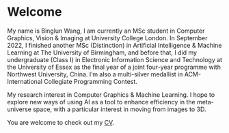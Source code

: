 # Welcome
My name is Binglun Wang, I am currently an MSc student in Computer Graphics, Vision & Imaging at University College London. In September 2022, I finished another MSc (Distinction) in Artificial Intelligence & Machine Learning at The University of Birmingham, and before that, I did my undergraduate (Class I) in Electronic Information Science and Technology at the University of Essex as the final year of a joint four-year programme with Northwest University, China. I’m also a multi-silver medallist in ACM-International Collegiate Programming Contest. 

My research interest in Computer Graphics & Machine Learning. I hope to explore new ways of using AI as a tool to enhance efficiency in the meta-universe space, with a particular interest in moving from images to 3D.

You are welcome to check out my [CV](Binglun_CV.pdf).
